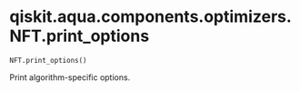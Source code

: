 # qiskit.aqua.components.optimizers.NFT.print\_options

`NFT.print_options()`

Print algorithm-specific options.
